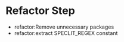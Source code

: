 # Refactor Step

 - refactor:Remove unnecessary packages
 - refactor:extract SPECLIT_REGEX constant
 